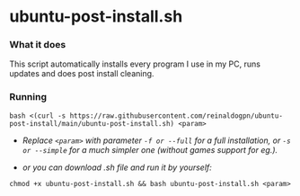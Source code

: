 # ubuntu-post-install.sh

### What it does

This script automatically installs every program I use in my PC, runs updates and does post install cleaning.

### Running

```
bash <(curl -s https://raw.githubusercontent.com/reinaldogpn/ubuntu-post-install/main/ubuntu-post-install.sh) <param>
```

* _Replace ```<param>``` with parameter ```-f or --full``` for a full installation, or ```-s or --simple``` for a much simpler one (without games support for eg.)._

* _or you can download .sh file and run it by yourself:_

```
chmod +x ubuntu-post-install.sh && bash ubuntu-post-install.sh <param>
```
